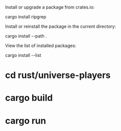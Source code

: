 Install or upgrade a package from crates.io:

cargo install ripgrep

Install or reinstall the package in the current directory:

cargo install --path .

View the list of installed packages:

cargo install --list
# cd rust/universe-players
# cargo build
# cargo run
